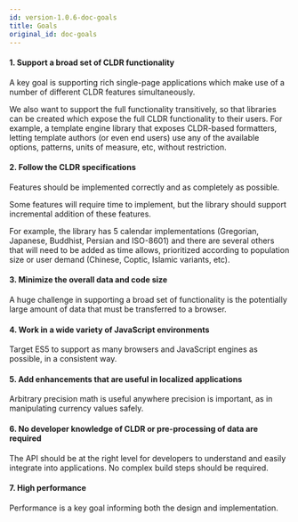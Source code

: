 ```yaml
---
id: version-1.0.6-doc-goals
title: Goals
original_id: doc-goals
---
```


#### 1. Support a broad set of CLDR functionality

A key goal is supporting rich single-page applications which make use of a number of different CLDR features simultaneously.

We also want to support the full functionality transitively, so that libraries can be created which expose the full CLDR functionality to their users.
For example, a template engine library that exposes CLDR-based formatters, letting template authors (or even end users) use any of the available options, patterns, units of measure, etc, without restriction.


#### 2. Follow the CLDR specifications

Features should be implemented correctly and as completely as possible.

Some features will require time to implement, but the library should support incremental addition of these features.

For example, the library has 5 calendar implementations (Gregorian, Japanese, Buddhist, Persian and ISO-8601) and there are several others that will need
to be added as time allows, prioritized according to population size or user demand (Chinese, Coptic, Islamic variants, etc).


#### 3. Minimize the overall data and code size

A huge challenge in supporting a broad set of functionality is the potentially large amount of data that must be transferred to a browser.


#### 4. Work in a wide variety of JavaScript environments

Target ES5 to support as many browsers and JavaScript engines as possible, in a consistent way.


#### 5. Add enhancements that are useful in localized applications

Arbitrary precision math is useful anywhere precision is important, as in manipulating currency values safely.


#### 6. No developer knowledge of CLDR or pre-processing of data are required

The API should be at the right level for developers to understand and easily integrate into applications.
No complex build steps should be required.


#### 7. High performance

Performance is a key goal informing both the design and implementation.
